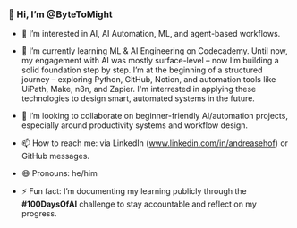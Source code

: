 ### 👋 Hi, I’m @ByteToMight

- 👀 I’m interested in AI, AI Automation, ML, and agent-based workflows.
  
- 🌱 I’m currently learning ML & AI Engineering on Codecademy.
     Until now, my engagement with AI was mostly surface-level – now I’m building a solid foundation step by step.
     I’m at the beginning of a structured journey – exploring Python, GitHub, Notion, and automation tools like UiPath, Make, n8n, and Zapier.
     I'm interrested in applying these technologies to design smart, automated systems in the future.
      
- 💞️ I’m looking to collaborate on beginner-friendly AI/automation projects, especially around productivity systems and workflow design.
  
- 📫 How to reach me: via LinkedIn (www.linkedin.com/in/andreasehof) or GitHub messages.
  
- 😄 Pronouns: he/him
  
- ⚡ Fun fact: I’m documenting my learning publicly through the **#100DaysOfAI** challenge to stay accountable and reflect on my progress.

<!---
ByteToMight/ByteToMight is a ✨ special ✨ repository because its `README.md` (this file) appears on your GitHub profile.
You can click the Preview link to take a look at your changes.
--->
